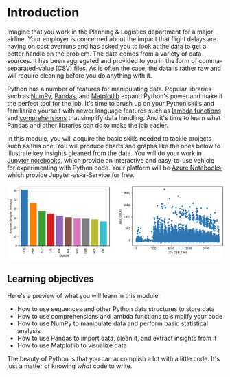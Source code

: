 # Introduction

Imagine that you work in the Planning & Logistics department for a major airline. Your employer is concerned about the impact that flight delays are having on cost overruns and has asked you to look at the data to get a better handle on the problem. The data comes from a variety of data sources. It has been aggregated and provided to you in the form of comma-separated-value (CSV) files. As is often the case, the data is rather raw and will require cleaning before you do anything with it. 

Python has a number of features for manipulating data. Popular libraries such as [NumPy](https://www.numpy.org/), [Pandas](https://pandas.pydata.org/), and [Matplotlib](https://matplotlib.org/) expand Python's power and make it the perfect tool for the job. It's time to brush up on your Python skills and familiarize yourself with newer language features such as [lambda functions](https://www.w3schools.com/python/python_lambda.asp) and [comprehensions](https://medium.com/better-programming/list-comprehension-in-python-8895a785550b) that simplify data handling. And it's time to learn what Pandas and other libraries can do to make the job easier.

In this module, you will acquire the basic skills needed to tackle projects such as this one. You will produce charts and graphs like the ones below to illustrate key insights gleaned from the data. You will do your work in [Jupyter notebooks](https://jupyter.org/), which provide an interactive and easy-to-use vehicle for experimenting with Python code. Your platform will be [Azure Notebooks](https://notebooks.azure.com), which provide Jupyter-as-a-Service for free.

![](media/intro-charts.png)

## Learning objectives

Here's a preview of what you will learn in this module:

- How to use sequences and other Python data structures to store data
- How to use comprehensions and lambda functions to simplify your code
- How to use NumPy to manipulate data and perform basic statistical analysis
- How to use Pandas to import data, clean it, and extract insights from it
- How to use Matplotlib to visualize data

The beauty of Python is that you can accomplish a lot with a little code. It's just a matter of knowing *what* code to write.